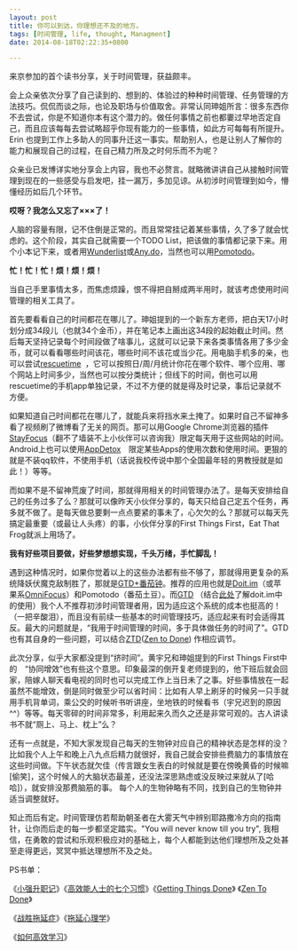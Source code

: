 ```yaml
---
layout: post
title: 你可以到达，你理想还不及的地方。
tags: [时间管理, life, thought, Managment]
date: 2014-08-18T02:22:35+0800

---
```


来京参加的首个读书分享，关于时间管理，获益颇丰。

会上众亲依次分享了自己读到的、想到的、体验过的种种时间管理、任务管理的方法技巧。侃侃而谈之际，也论及职场与价值取舍。非常认同珅姐所言：很多东西你不去尝试，你是不知道你本有这个潜力的。做任何事情之前也都嫑过早地否定自己，而且应该每每去尝试略超乎你现有能力的一些事情，如此方可每每有所提升。Erin 也提到工作上多助人的同事升迁这一事实。帮助别人，也是让别人了解你的能力和展现自己的过程，在自己精力所及之时何乐而不为呢？

众亲业已发博详实地分享会上内容，我也不必赘言。就略微讲讲自己从接触时间管理到现在的一些感受与启发吧，挂一漏万，多加见谅。从初涉时间管理到如今，懵懂经历如后几个环节。

**哎呀？我怎么又忘了×××了！**

人脑的容量有限，记不住倒是正常的。而且常常挂记着某些事情，久了多了就会忧虑的。这个阶段，其实自己就需要一个TODO List，把该做的事情都记录下来。用个小本记下来，或者用[Wunderlist][]或[Any.do][]，当然也可以用[Pomotodo][]。  


**忙！忙！忙！烦！烦！烦！**

当自己手里事情太多，而焦虑烦躁，恨不得把自掰成两半用时，就该考虑使用时间管理的相关工具了。

首先要看看自己的时间都花在哪儿了。珅姐提到的一个新东方老师，把白天17小时划分成34段儿（也就34个金币），并在笔记本上画出这34段的起始截止时间。然后每天坚持记录每个时间段做了啥事儿，这就可以记录下来各类事情各用了多少金币，就可以看看哪些时间该花，哪些时间不该花或当少花。用电脑手机多的亲，也可以尝试[rescuetime][]  ，它可以按照日/周/月统计你花在哪个软件、哪个应用、哪个网站上时间多少，当然也可以按分类统计；但线下的时间，倒也可以用rescuetime的手机app单独记录，不过不方便的就是得及时记录，事后记录就不方便。

如果知道自己时间都花在哪儿了，就能兵来将挡水来土掩了。如果时自己不留神多看了视频刷了微博看了无关的网页。那可以用Google Chrome浏览器的插件[StayFocus][]（翻不了墙装不上小伙伴可以咨询我）限定每天用于这些网站的时间。Android上也可以使用[AppDetox][]　限定某些Apps的使用次数和使用时间。更狠的就是不装qq软件，不使用手机（话说我校传说中那个全国最年轻的男教授就是如此！）等等。

而如果不是不留神荒废了时间，那就得用相关的时间管理办法了。是每天安排给自己的任务过多了么？那就可以像昨天小伙伴分享的，每天只给自己定五个任务，再多就不做了。是每天做总要剩一点点要紧的事未了，心欠欠的么？那就可以每天先搞定最重要（或最让人头疼）的事，小伙伴分享的First Things First，Eat That Frog就派上用场了。　　　　　　　　　　　　

**我有好些项目要做，好些梦想想实现，千头万绪，手忙脚乱！**　

遇到这种情况时，如果你觉着以上的这些办法都有些不够了，那就得用更复杂的系统降妖伏魔克敌制胜了，那就是[GTD+番茄钟][GTD]。推荐的应用也就是[Doit.im][]（或苹果系[OmniFocus][]）和Pomotodo（番茄土豆）。而[GTD][GTD 1] （结合[此处][Link 1]了解doit.im中的使用）我个人不推荐初涉时间管理者用，因为适应这个系统的成本也挺高的！（一把辛酸泪），而且没有前续一些基本的时间管理技巧，适应起来有时会适得其反。最大的问题就是，“我用于时间管理的时间，多于具体做任务的时间了”。GTD也有其自身的一些问题，可以结合[ZTD][]([Zen to Done][]) 作相应调节。

此次分享，似乎大家都没提到“挤时间”。黄宇兄和珅姐提到的First Things First中的　“协同增效”也有些这个意思。印象最深的倒开复老师提到的，他下班后就会回家，陪嫁人聊天看电视的同时也可以完成工作上当日未了之事。好些事情放在一起虽然不能增效，倒是同时做至少可以省时间：比如有人早上刷牙的时候另一只手就用手机背单词，乘公交的时候听书听讲座，坐地铁的时候看书（宇兄迟到的原因^^）等等。每天零碎的时间非常多，利用起来久而久之还是非常可观的。古人讲读书不就“厕上、马上、枕上”么？　　　

还有一点就是，不知大家发现自己每天的生物钟对应自己的精神状态是怎样的没？比如我个人上午和晚上八九点后精力就很好，我自己就会安排些费脑力的事情放在这些时间做。下午状态就欠佳（传言跟女生表白的时候就是要在傍晚黄昏的时候嘛\[偷笑\]，这个时候人的大脑状态最差，还没法深思熟虑或没反映过来就从了\[哈哈\]），就安排没那费脑筋的事。 每个人的生物钟略有不同，找到自己的生物钟并适当调整就好。　

知止而后有定。时间管理仿若帮助朝圣者在大雾天气中辨别耶路撒冷方向的指南针，让你而后走的每一步都坚定踏实。"You will never know till you try", 我相信，在勇敢的尝试和乐观积极应对的基础上，每个人都能到达他们理想所及之处甚至走得更远，冥冥中抵达理想所不及之处。

PS书单：

《[小强升职记][Link 2]》《[高效能人士的七个习惯][Link 3]》《[Getting Things Done][]》 《[Zen To Done][Zen to Done]》

《[战胜拖延症][Link 4]》《[拖延心理学][Link 5]》

《[如何高效学习][Link 6]》


[Wunderlist]: https://www.wunderlist.com/
[Any.do]: http://www.any.do/
[Pomotodo]: https://pomotodo.com/
[rescuetime]: https://www.rescuetime.com/
[StayFocus]: https://chrome.google.com/webstore/detail/stayfocusd/laankejkbhbdhmipfmgcngdelahlfoji
[AppDetox]: http://www.wandoujia.com/apps/de.dfki.appdetox
[GTD]: http://crazyadam.diandian.com/post/2014-07-30/pomodoit
[Doit.im]: http://doitim.com/
[OmniFocus]: https://www.omnigroup.com/
[GTD 1]: http://www.mifengtd.cn/articles/gtd-grab-the-destiny.html
[Link 1]: http://crazyadam.diandian.com/post/2012-01-11/16260198
[ZTD]: http://crazyadam.diandian.com/post/2013-04-07/40048421817
[Zen to Done]: http://book.douban.com/subject/3296364/
[Link 2]: http://book.douban.com/subject/25852981/
[Link 3]: http://book.douban.com/subject/1048007/
[Getting Things Done]: http://book.douban.com/subject/4849382/
[Link 4]: http://book.douban.com/subject/25827340/
[Link 5]: http://book.douban.com/subject/4180711/
[Link 6]: http://book.douban.com/subject/25783654/